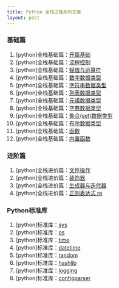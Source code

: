 ```yaml
---
title: Python 全栈之路系列文章
layout: post
---
```


### 基础篇

1. [python]全栈基础篇：[开篇基础]({{site.baseurl}}/2017/05/03/python-basics)
2. [python]全栈基础篇：[流程控制]({{site.baseurl}}/2017/05/03/python-flowcContort)
3. [python]全栈基础篇：[赋值与运算符]({{site.baseurl}}/2017/05/03/python-assignment-and-operator)
4. [python]全栈基础篇：[数字数据类型]({{site.baseurl}}/2017/05/03/python-digital-data-type)
5. [python]全栈基础篇：[字符串数据类型]({{site.baseurl}}/2017/05/07/python-string-data-type)
6. [python]全栈基础篇：[列表数据类型]({{site.baseurl}}/2017/05/05/python-list-data-type)
7. [python]全栈基础篇：[元祖数据类型]({{site.baseurl}}/2017/05/03/python-tuple-data-type)
8. [python]全栈基础篇：[字典数据类型]({{site.baseurl}}/2017/05/03/python-dict-data-type)
9. [python]全栈基础篇：[集合(set)数据类型]({{site.baseurl}}/2017/05/03/python-set-data-type)
10. [python]全栈基础篇：[布尔数据类型]({{site.baseurl}}/2017/05/03/python-bool-data-type)
11. [python]全栈基础篇：[函数]({{site.baseurl}}/2017/05/07/python-function)
12. [python]全栈基础篇：[内置函数]({{site.baseurl}}/2017/05/09/python-built-in-function)

### 进阶篇

1. [python]全栈进价篇：[文件操作]({{site.baseurl}}/2017/05/05/python-file-operation)
2. [python]全栈进价篇：[装饰器]({{site.baseurl}}/2017/05/09/python-decorator)
3. [python]全栈进价篇：[生成器与迭代器]({{site.baseurl}}/2017/05/10/python-generator-and-iterator)
4. [python]全栈进价篇：[正则表达式 re]({{site.baseurl}}/2017/05/15/python-module-re)

### Python标准库

1. [python]标准库：[sys]({{site.baseurl}}/2017/05/13/python-module-sys)
2. [python]标准库：[os]({{site.baseurl}}/2017/05/13/python-module-os)
3. [python]标准库：[time]({{site.baseurl}}/2017/05/10/python-module-time)
4. [python]标准库：[datetime]({{site.baseurl}}/2017/05/10/python-module-datetime)
5. [python]标准库：[random]({{site.baseurl}}/2017/05/10/python-module-random)
6. [python]标准库：[hashlib]({{site.baseurl}}/2017/05/13/python-module-hashlib)
7. [python]标准库：[logging]({{site.baseurl}}/2017/05/15/python-module-logging)
8. [python]标准库：[configparser]({{site.baseurl}}/2017/05/15/python-module-configparser)
